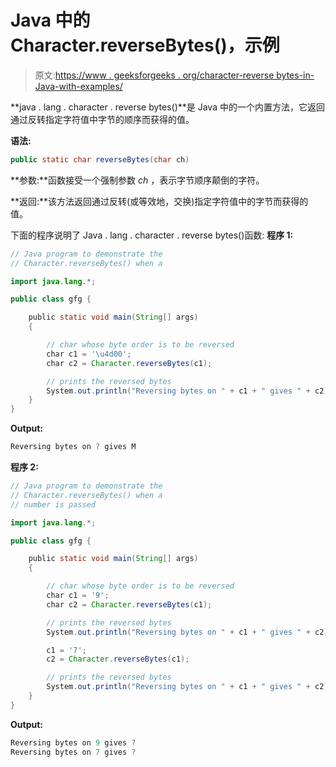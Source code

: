# Java 中的 Character.reverseBytes()，示例

> 原文:[https://www . geeksforgeeks . org/character-reverse bytes-in-Java-with-examples/](https://www.geeksforgeeks.org/character-reversebytes-in-java-with-examples/)

**java . lang . character . reverse bytes()**是 Java 中的一个内置方法，它返回通过反转指定字符值中字节的顺序而获得的值。

**语法:**

```java
public static char reverseBytes(char ch)

```

**参数:**函数接受一个强制参数 *ch* ，表示字节顺序颠倒的字符。

**返回:**该方法返回通过反转(或等效地，交换)指定字符值中的字节而获得的值。

下面的程序说明了 Java . lang . character . reverse bytes()函数:
**程序 1:**

```java
// Java program to demonstrate the
// Character.reverseBytes() when a

import java.lang.*;

public class gfg {

    public static void main(String[] args)
    {

        // char whose byte order is to be reversed
        char c1 = '\u4d00';
        char c2 = Character.reverseBytes(c1);

        // prints the reversed bytes
        System.out.println("Reversing bytes on " + c1 + " gives " + c2);
    }
}
```

**Output:**

```java
Reversing bytes on ? gives M

```

**程序 2:**

```java
// Java program to demonstrate the
// Character.reverseBytes() when a
// number is passed

import java.lang.*;

public class gfg {

    public static void main(String[] args)
    {

        // char whose byte order is to be reversed
        char c1 = '9';
        char c2 = Character.reverseBytes(c1);

        // prints the reversed bytes
        System.out.println("Reversing bytes on " + c1 + " gives " + c2);

        c1 = '7';
        c2 = Character.reverseBytes(c1);

        // prints the reversed bytes
        System.out.println("Reversing bytes on " + c1 + " gives " + c2);
    }
}
```

**Output:**

```java
Reversing bytes on 9 gives ?
Reversing bytes on 7 gives ?

```